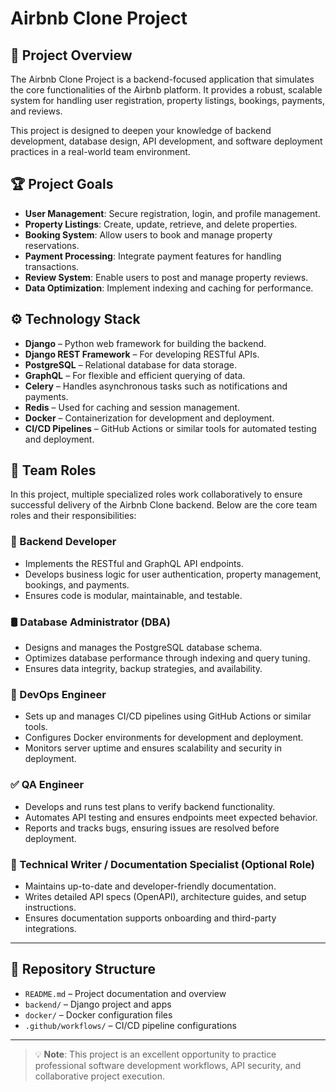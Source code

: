 # Airbnb Clone Project

## 🚀 Project Overview

The Airbnb Clone Project is a backend-focused application that simulates the core functionalities of the Airbnb platform. It provides a robust, scalable system for handling user registration, property listings, bookings, payments, and reviews.

This project is designed to deepen your knowledge of backend development, database design, API development, and software deployment practices in a real-world team environment.

## 🏆 Project Goals

- **User Management**: Secure registration, login, and profile management.
- **Property Listings**: Create, update, retrieve, and delete properties.
- **Booking System**: Allow users to book and manage property reservations.
- **Payment Processing**: Integrate payment features for handling transactions.
- **Review System**: Enable users to post and manage property reviews.
- **Data Optimization**: Implement indexing and caching for performance.

## ⚙️ Technology Stack

- **Django** – Python web framework for building the backend.
- **Django REST Framework** – For developing RESTful APIs.
- **PostgreSQL** – Relational database for data storage.
- **GraphQL** – For flexible and efficient querying of data.
- **Celery** – Handles asynchronous tasks such as notifications and payments.
- **Redis** – Used for caching and session management.
- **Docker** – Containerization for development and deployment.
- **CI/CD Pipelines** – GitHub Actions or similar tools for automated testing and deployment.

## 👥 Team Roles

In this project, multiple specialized roles work collaboratively to ensure successful delivery of the Airbnb Clone backend. Below are the core team roles and their responsibilities:

### 🔧 Backend Developer
- Implements the RESTful and GraphQL API endpoints.
- Develops business logic for user authentication, property management, bookings, and payments.
- Ensures code is modular, maintainable, and testable.

### 🛢️ Database Administrator (DBA)
- Designs and manages the PostgreSQL database schema.
- Optimizes database performance through indexing and query tuning.
- Ensures data integrity, backup strategies, and availability.

### 🚀 DevOps Engineer
- Sets up and manages CI/CD pipelines using GitHub Actions or similar tools.
- Configures Docker environments for development and deployment.
- Monitors server uptime and ensures scalability and security in deployment.

### ✅ QA Engineer
- Develops and runs test plans to verify backend functionality.
- Automates API testing and ensures endpoints meet expected behavior.
- Reports and tracks bugs, ensuring issues are resolved before deployment.

### 📄 Technical Writer / Documentation Specialist (Optional Role)
- Maintains up-to-date and developer-friendly documentation.
- Writes detailed API specs (OpenAPI), architecture guides, and setup instructions.
- Ensures documentation supports onboarding and third-party integrations.

---

## 📁 Repository Structure

- `README.md` – Project documentation and overview
- `backend/` – Django project and apps
- `docker/` – Docker configuration files
- `.github/workflows/` – CI/CD pipeline configurations

---

> 💡 **Note**: This project is an excellent opportunity to practice professional software development workflows, API security, and collaborative project execution.

